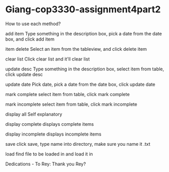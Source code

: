 # Giang-cop3330-assignment4part2

How to use each method?

add item
  Type something in the description box, pick a date from the date box, and click add item

item delete
  Select an item from the tableview, and click delete item

clear list
  Click clear list and it'll clear list

update desc
  Type something in the description box, select item from table, click update desc

update date
  Pick date, pick a date from the date box, click update date

mark complete
  select item from table, click mark complete

mark incomplete
  select item from table, click mark incomplete

display all
  Self explanatory

display complete
  displays complete items

display incomplete
  displays incomplete items

save
  click save, type name into directory, make sure you name it .txt

load
  find file to be loaded in and load it in


Dedications - To Rey: Thank you Rey?

